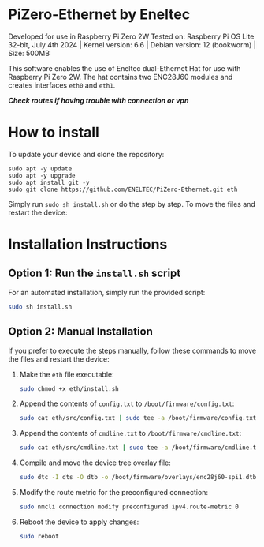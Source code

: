 # PiZero-Ethernet by Eneltec

Developed for use in Raspberry Pi Zero 2W
Tested on: Raspberry Pi OS Lite 32-bit, July 4th 2024 | Kernel version: 6.6 | Debian version: 12 (bookworm) | Size: 500MB

This software enables the use of Eneltec dual-Ethernet Hat for use with Raspberry Pi Zero 2W. The hat contains two ENC28J60 modules and creates interfaces ```eth0``` and ```eth1```.

***Check routes if having trouble with connection or vpn***

# How to install


To update your device and clone the repository:
```
sudo apt -y update
sudo apt -y upgrade
sudo apt install git -y
sudo git clone https://github.com/ENELTEC/PiZero-Ethernet.git eth

```
Simply run ``` sudo sh install.sh ``` or do the step by step.
To move the files and restart the device:
# Installation Instructions

## Option 1: Run the `install.sh` script
For an automated installation, simply run the provided script:

```bash
sudo sh install.sh
```
## Option 2: Manual Installation
If you prefer to execute the steps manually, follow these commands to move the files and restart the device:

1. Make the `eth` file executable:
    ```bash
    sudo chmod +x eth/install.sh
    ```

2. Append the contents of `config.txt` to `/boot/firmware/config.txt`:
    ```bash
    sudo cat eth/src/config.txt | sudo tee -a /boot/firmware/config.txt
    ```

3. Append the contents of `cmdline.txt` to `/boot/firmware/cmdline.txt`:
    ```bash
    sudo cat eth/src/cmdline.txt | sudo tee -a /boot/firmware/cmdline.txt
    ```

4. Compile and move the device tree overlay file:
    ```bash
    sudo dtc -I dts -O dtb -o /boot/firmware/overlays/enc28j60-spi1.dtbo eth/src/enc28j60-spi1.dts
    ```

5. Modify the route metric for the preconfigured connection:
    ```bash
    sudo nmcli connection modify preconfigured ipv4.route-metric 0
    ```

6. Reboot the device to apply changes:
    ```bash
    sudo reboot
    ```
